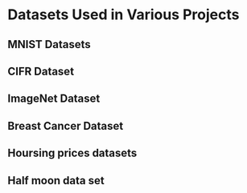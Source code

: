 

# Datasets Used in Various Projects 

## MNIST Datasets

## CIFR Dataset

## ImageNet Dataset

## Breast Cancer Dataset

## Hoursing prices datasets

## Half moon data set
